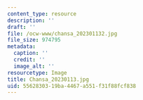 ```yaml
---
content_type: resource
description: ''
draft: ''
file: /ocw-www/chansa_202301132.jpg
file_size: 974795
metadata:
  caption: ''
  credit: ''
  image_alt: ''
resourcetype: Image
title: Chansa_20230113.jpg
uid: 55628303-19ba-4467-a551-f31f88fcf838
---
```

